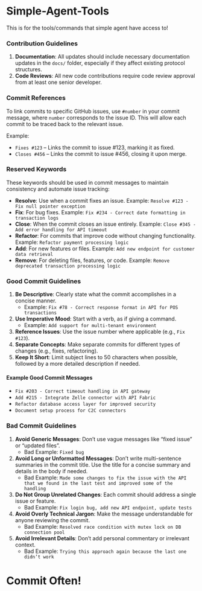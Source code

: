 # Simple-Agent-Tools
This is for the tools/commands that simple agent have access to! 

### Contribution Guidelines

1. **Documentation**: All updates should include necessary documentation updates in the `docs/` folder, especially if they affect existing protocol structures.
2. **Code Reviews**: All new code contributions require code review approval from at least one senior developer.

### Commit References

To link commits to specific GitHub issues, use `#number` in your commit message, where `number` corresponds to the issue ID. This will allow each commit to be traced back to the relevant issue.

Example:

- `Fixes #123` – Links the commit to issue #123, marking it as fixed.
- `Closes #456` – Links the commit to issue #456, closing it upon merge.

### Reserved Keywords

These keywords should be used in commit messages to maintain consistency and automate issue tracking:

- **Resolve**: Use when a commit fixes an issue. Example: `Resolve #123 - Fix null pointer exception`
- **Fix**: For bug fixes. Example: `Fix #234 - Correct date formatting in transaction logs`
- **Close**: When the commit closes an issue entirely. Example: `Close #345 - Add error handling for API timeout`
- **Refactor**: For commits that improve code without changing functionality. Example: `Refactor payment processing logic`
- **Add**: For new features or files. Example: `Add new endpoint for customer data retrieval`
- **Remove**: For deleting files, features, or code. Example: `Remove deprecated transaction processing logic`

### Good Commit Guidelines

1. **Be Descriptive**: Clearly state what the commit accomplishes in a concise manner.
   - Example: `Fix #78 - Correct response format in API for POS transactions`
2. **Use Imperative Mood**: Start with a verb, as if giving a command.
   - Example: `Add support for multi-tenant environment`
3. **Reference Issues**: Use the issue number where applicable (e.g., `Fix #123`).
4. **Separate Concepts**: Make separate commits for different types of changes (e.g., fixes, refactoring).
5. **Keep It Short**: Limit subject lines to 50 characters when possible, followed by a more detailed description if needed.

#### Example Good Commit Messages

- `Fix #203 - Correct timeout handling in API gateway`
- `Add #215 - Integrate Zelle connector with API Fabric`
- `Refactor database access layer for improved security`
- `Document setup process for C2C connectors`

### Bad Commit Guidelines

1. **Avoid Generic Messages**: Don’t use vague messages like “fixed issue” or “updated files”.
   - Bad Example: `Fixed bug`
2. **Avoid Long or Unformatted Messages**: Don’t write multi-sentence summaries in the commit title. Use the title for a concise summary and details in the body if needed.
   - Bad Example: `Made some changes to fix the issue with the API that we found in the last test and improved some of the handling`
3. **Do Not Group Unrelated Changes**: Each commit should address a single issue or feature.
   - Bad Example: `Fix login bug, add new API endpoint, update tests`
4. **Avoid Overly Technical Jargon**: Make the message understandable for anyone reviewing the commit.
   - Bad Example: `Resolved race condition with mutex lock on DB connection pool`
5. **Avoid Irrelevant Details**: Don’t add personal commentary or irrelevant context.
   - Bad Example: `Trying this approach again because the last one didn’t work`

# Commit Often!
